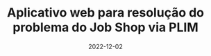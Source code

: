 ---
title: 'Aplicativo web para resolução do problema do Job Shop via PLIM'
date: '2022-12-02'
layout: event
image: '/images/events/2022-12-02.jpg'
transmission_url: 'https://www.youtube.com/embed/hWoskQTxZIg'
local: 'Casa da Pesquisa Operacional (YouTube)'
description: >-
  Apresentação de um aplicativo web para resolução do problema do Job Shop via Programação Inteira.
---